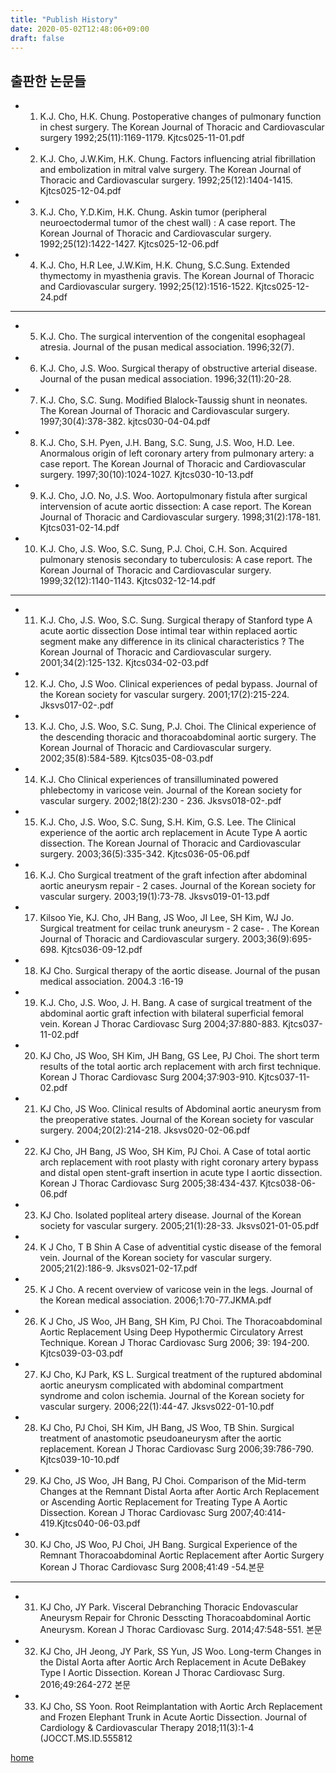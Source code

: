 ```yaml
---
title: "Publish History"
date: 2020-05-02T12:48:06+09:00
draft: false
---
```

## 출판한 논문들  
 - 1.  K.J. Cho, H.K. Chung. Postoperative changes of pulmonary function in chest surgery. The Korean Journal of Thoracic and Cardiovascular surgery 1992;25(11):1169-1179. Kjtcs025-11-01.pdf
  
 - 2.  K.J. Cho, J.W.Kim, H.K. Chung. Factors influencing atrial fibrillation and embolization in mitral valve surgery. The Korean Journal of Thoracic and Cardiovascular surgery. 1992;25(12):1404-1415. Kjtcs025-12-04.pdf
  
 - 3.  K.J. Cho, Y.D.Kim, H.K. Chung. Askin tumor (peripheral neuroectodermal tumor of the chest wall) : A case report. The Korean Journal of Thoracic and Cardiovascular surgery. 1992;25(12):1422-1427. Kjtcs025-12-06.pdf
  
 - 4.  K.J. Cho, H.R Lee, J.W.Kim, H.K. Chung, S.C.Sung. Extended thymectomy in myasthenia gravis. The Korean Journal of Thoracic and Cardiovascular surgery. 1992;25(12):1516-1522. Kjtcs025-12-24.pdf
------------------------------------------------------------------------------------------
  
 - 5.  K.J. Cho. The surgical intervention of the congenital esophageal atresia. Journal of the pusan medical association. 1996;32(7).
  
 - 6. K.J. Cho, J.S. Woo. Surgical therapy of obstructive arterial disease. Journal of the pusan medical association. 1996;32(11):20-28.
  
 - 7.  K.J. Cho, S.C. Sung. Modified Blalock-Taussig shunt in neonates. The Korean Journal of Thoracic and Cardiovascular surgery. 1997;30(4):378-382. kjtcs030-04-04.pdf
  
 - 8.  K.J. Cho, S.H. Pyen, J.H. Bang, S.C. Sung, J.S. Woo, H.D. Lee. Anormalous origin of left coronary artery from pulmonary artery: a case report. The Korean Journal of Thoracic and Cardiovascular surgery. 1997;30(10):1024-1027. Kjtcs030-10-13.pdf
  
 - 9.  K.J. Cho, J.O. No, J.S. Woo. Aortopulmonary fistula after surgical intervension of acute aortic dissection: A case report. The Korean Journal of Thoracic and Cardiovascular surgery. 1998;31(2):178-181. Kjtcs031-02-14.pdf
  
 - 10. K.J. Cho, J.S. Woo, S.C. Sung, P.J. Choi, C.H. Son. Acquired pulmonary stenosis secondary to tuberculosis: A case report. The Korean Journal of Thoracic and Cardiovascular surgery. 1999;32(12):1140-1143. Kjtcs032-12-14.pdf
--------------------------------------------------------------------------------------------
  
 - 11. K.J. Cho, J.S. Woo, S.C. Sung. Surgical therapy of Stanford type A acute aortic dissection Dose intimal tear within replaced aortic segment make any difference in its clinical characteristics ? The Korean Journal of Thoracic and Cardiovascular surgery. 2001;34(2):125-132. Kjtcs034-02-03.pdf
  
 - 12. K.J. Cho, J.S Woo. Clinical experiences of pedal bypass. Journal of the Korean society for vascular surgery. 2001;17(2):215-224. Jksvs017-02-.pdf
  
 - 13. K.J. Cho, J.S. Woo, S.C. Sung, P.J. Choi. The Clinical experience of the descending thoracic and thoracoabdominal aortic surgery. The Korean Journal of Thoracic and Cardiovascular surgery. 2002;35(8):584-589. Kjtcs035-08-03.pdf
  
 - 14. K.J. Cho Clinical experiences of transilluminated powered phlebectomy in varicose vein. Journal of the Korean society for vascular surgery. 2002;18(2):230 - 236. Jksvs018-02-.pdf
  
 - 15. K.J. Cho, J.S. Woo, S.C. Sung, S.H. Kim, G.S. Lee. The Clinical experience of the aortic arch replacement in Acute Type A aortic dissection. The Korean Journal of Thoracic and Cardiovascular surgery. 2003;36(5):335-342. Kjtcs036-05-06.pdf
  
 - 16. K.J. Cho Surgical treatment of the graft infection after abdominal aortic aneurysm repair - 2 cases. Journal of the Korean society for vascular surgery. 2003;19(1):73-78. Jksvs019-01-13.pdf
  
 - 17. Kilsoo Yie, KJ. Cho, JH Bang, JS Woo, JI Lee, SH Kim, WJ Jo. Surgical treatment for ceilac trunk aneurysm - 2 case- . The Korean Journal of Thoracic and Cardiovascular surgery. 2003;36(9):695-698. Kjtcs036-09-12.pdf
  
 - 18. KJ Cho. Surgical therapy of the aortic disease. Journal of the pusan medical association. 2004.3 :16-19
  
 - 19. K.J. Cho, J.S. Woo, J. H. Bang. A case of surgical treatment of the abdominal aortic graft infection with bilateral superficial femoral vein. Korean J Thorac Cardiovasc Surg 2004;37:880-883. Kjtcs037-11-02.pdf
  
 - 20. KJ Cho, JS Woo, SH Kim, JH Bang, GS Lee, PJ Choi. The short term results of the total aortic arch replacement with arch first technique. Korean J Thorac Cardiovasc Surg 2004;37:903-910. Kjtcs037-11-02.pdf
  
 - 21. KJ Cho, JS Woo. Clinical results of Abdominal aortic aneurysm from the preoperative states. Journal of the Korean society for vascular surgery. 2004;20(2):214-218. Jksvs020-02-06.pdf
  
 - 22. KJ Cho, JH Bang, JS Woo, SH Kim, PJ Choi. A Case of total aortic arch replacement with root plasty with right coronary artery bypass and distal open stent-graft insertion in acute type I aortic dissection. Korean J Thorac Cardiovasc Surg 2005;38:434-437. Kjtcs038-06-06.pdf
  
 - 23. KJ Cho. Isolated popliteal artery disease. Journal of the Korean society for vascular surgery. 2005;21(1):28-33. Jksvs021-01-05.pdf
  
 - 24. K J Cho, T B Shin A Case of adventitial cystic disease of the femoral vein. Journal of the Korean society for vascular surgery. 2005;21(2):186-9. Jksvs021-02-17.pdf
  
 - 25. K J Cho. A recent overview of varicose vein in the legs. Journal of the Korean medical association. 2006;1:70-77.JKMA.pdf
  
 - 26. K J Cho, JS Woo, JH Bang, SH Kim, PJ Choi. The Thoracoabdominal Aortic Replacement Using Deep Hypothermic Circulatory Arrest Technique. Korean J Thorac Cardiovasc Surg 2006; 39: 194-200. Kjtcs039-03-03.pdf
  
 - 27. KJ Cho, KJ Park, KS L. Surgical treatment of the ruptured abdominal aortic aneurysm complicated with abdominal compartment syndrome and colon ischemia. Journal of the Korean society for vascular surgery. 2006;22(1):44-47. Jksvs022-01-10.pdf
  
 - 28. KJ Cho, PJ Choi, SH Kim, JH Bang, JS Woo, TB Shin. Surgical treatment of anastomotic pseudoaneurysm after the aortic replacement. Korean J Thorac Cardiovasc Surg 2006;39:786-790. Kjtcs039-10-10.pdf
  
 - 29. KJ Cho, JS Woo, JH Bang, PJ Choi. Comparison of the Mid-term Changes at the Remnant Distal Aorta after Aortic Arch Replacement or Ascending Aortic Replacement for Treating Type A Aortic Dissection. Korean J Thorac Cardiovasc Surg 2007;40:414-419.Kjtcs040-06-03.pdf
  
 - 30. KJ Cho, JS Woo, PJ Choi, JH Bang. Surgical Experience of the Remnant Thoracoabdominal Aortic Replacement after Aortic Surgery Korean J Thorac Cardiovasc Surg 2008;41:49 -54.본문
  
----------------------------------------------------------------------
  
 - 31. KJ Cho, JY Park. Visceral Debranching Thoracic Endovascular Aneurysm Repair for Chronic Desscting Thoracoabdominal Aortic Aneurysm. Korean J Thorac Cardiovasc Surg. 2014;47:548-551. 본문
  
 - 32. KJ Cho, JH Jeong, JY Park, SS Yun, JS Woo. Long-term Changes in the Distal Aorta after Aortic Arch Replacement in Acute DeBakey Type I Aortic Dissection. Korean J Thorac Cardiovasc Surg. 2016;49:264-272 본문
  
 - 33. KJ Cho, SS Yoon. Root Reimplantation with Aortic Arch Replacement and Frozen Elephant Trunk in Acute Aortic Dissection. Journal of Cardiology & Cardiovascular Therapy 2018;11(3):1-4 (JOCCT.MS.ID.555812
  
[home](../)
